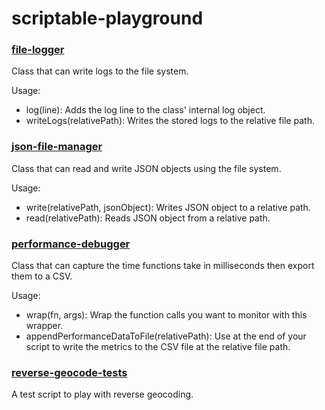 # scriptable-playground

### [file-logger](https://github.com/stanleyrya/scriptable-playground/blob/main/file-logger/file-logger.js)

Class that can write logs to the file system.

Usage:
 * log(line): Adds the log line to the class' internal log object.
 * writeLogs(relativePath): Writes the stored logs to the relative file path.

### [json-file-manager](https://github.com/stanleyrya/scriptable-playground/blob/main/json-file-manager/json-file-manager.js)

Class that can read and write JSON objects using the file system.

Usage:
 * write(relativePath, jsonObject): Writes JSON object to a relative path.
 * read(relativePath): Reads JSON object from a relative path.

### [performance-debugger](https://github.com/stanleyrya/scriptable-playground/blob/main/performance-debugger/performance-debugger.js)

Class that can capture the time functions take in milliseconds then export them to a CSV.

Usage:
 * wrap(fn, args): Wrap the function calls you want to monitor with this wrapper.
 * appendPerformanceDataToFile(relativePath): Use at the end of your script to write the metrics to the CSV file at the relative file path.

### [reverse-geocode-tests](https://github.com/stanleyrya/scriptable-playground/blob/main/reverse-geocode-tests.js)

A test script to play with reverse geocoding.
